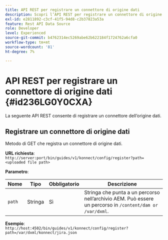 ```yaml
---
title: API REST per registrare un connettore di origine dati
description: Scopri l’API REST per registrare un connettore di origine dati
exl-id: e2811892-c3cf-41f5-94d8-c2b37823a53a
feature: Rest API Data Source
role: Developer
level: Experienced
source-git-commit: b4762314ec5269abe62b622184f1724762a6cfa0
workflow-type: tm+mt
source-wordcount: '81'
ht-degree: 7%

---
```


# API REST per registrare un connettore di origine dati {#id236LG0Y0CXA}

La seguente API REST consente di registrare un connettore dell’origine dati.

## Registrare un connettore di origine dati

Metodo di GET che registra un connettore di origine dati.

**URL richiesta**:
`http://server:port/bin/guides/v1/konnect/config/register?path=<uploaded file path>`

**Parametro**:

| Nome | Tipo | Obbligatorio | Descrizione |
|----|----|--------|-----------|
| `path` | Stringa | Sì | Stringa che punta a un percorso nell’archivio AEM. Può essere un percorso in `/content/dam or /var/dxml`. |

**Esempio**:\
`http://host:4502/bin/guides/v1/konnect/config/register?path=/var/dxml/konnect/jira.json`
